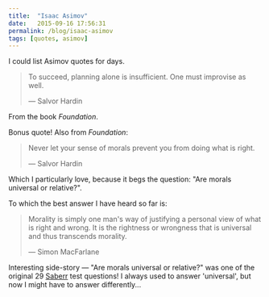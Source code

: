 ```yaml
---
title:  "Isaac Asimov"
date:   2015-09-16 17:56:31
permalink: /blog/isaac-asimov
tags: [quotes, asimov]
---
```


I could list Asimov quotes for days.

>To succeed, planning alone is insufficient. One must improvise as well.
>
>&mdash; Salvor Hardin

From the book _Foundation_.

Bonus quote! Also from _Foundation_:

>Never let your sense of morals prevent you from doing what is right.
>
>&mdash; Salvor Hardin

Which I particularly love, because it begs the question: "Are morals universal or relative?".

To which the best answer I have heard so far is:

>Morality is simply one man's way of justifying a personal view of what is right and wrong. It is the rightness or wrongness that is universal and thus transcends morality.
>
>&mdash; Simon MacFarlane

Interesting side-story &mdash; "Are morals universal or relative?" was one of the original 29 [Saberr](http://www.saberr.com) test questions! I always used to answer 'universal', but now I might have to answer differently...
